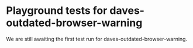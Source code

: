 # Playground tests for daves-outdated-browser-warning
We are still awaiting the first test run for daves-outdated-browser-warning.

